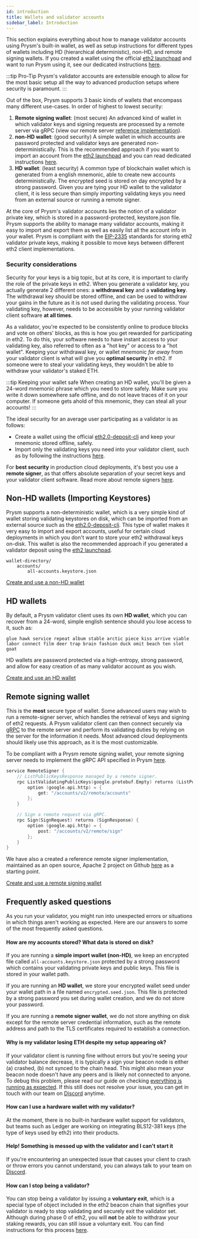 ```yaml
---
id: introduction
title: Wallets and validator accounts
sidebar_label: Introduction
---
```


This section explains everything about how to manage validator accounts using Prysm's built-in wallet, as well as setup instructions for different types of wallets including HD (hierarchical deterministic), non-HD, and remote signing wallets. If you created a wallet using the official [eth2 launchpad](https://launchpad.ethereum.org/) and want to run Prysm using it, see our dedicated instructions [here](/docs/mainnet/joining-eth2).

:::tip Pro-Tip
Prysm's validator accounts are extensible enough to allow for the most basic setup all the way to advanced production setups where security is paramount.
:::

Out of the box, Prysm supports 3 basic kinds of wallets that encompass many different use-cases. In order of highest to lowest security:

1. **Remote signing wallet**: (most secure) An advanced kind of wallet in which validator keys and signing requests are processed by a remote server via gRPC (view our remote server [reference implementation](https://github.com/prysmaticlabs/remote-signer)).
2. **non-HD wallet**: (good security) A simple wallet in which accounts are password protected and validator keys are generated non-deterministically. This is the recommended approach if you want to import an account from the [eth2 launchpad](https://launchpad.ethereum.org/) and you can read dedicated instructions [here](/docs/wallet/nondeterministic).
3. **HD wallet**: (least security) A common type of blockchain wallet which is generated from a english mnemonic, able to create new accounts deterministically. The encrypted seed is stored on day encrypted by a strong password. Given you are tying your HD wallet to the validator client, it is less secure than simply importing validating keys you need from an external source or running a remote signer. 

At the core of Prysm's validator accounts lies the notion of a validator private key, which is stored in a password-protected, keystore.json file. Prysm supports the ability to manage many validator accounts, making it easy to import and export them as well as easily list all the account info in your wallet. Prysm is compliant with the [EIP-2335](https://eips.ethereum.org/EIPS/eip-2335) standards for storing eth2 validator private keys, making it possible to move keys between different eth2 client implementations.

### Security considerations

Security for your keys is a big topic, but at its core, it is important to clarify the role of the private keys in eth2. When you generate a validator key, you actually generate 2 different ones: a **withdrawal key** and a **validating key**. The withdrawal key should be stored offline, and can be used to withdraw your gains in the future as it is not used during the validating process. Your validating key, however, needs to be accessible by your running validator client software **at all times**.

As a validator, you're expected to be consistently online to produce blocks and vote on others' blocks, as this is how you get rewarded for participating in eth2. To do this, your software needs to have instant access to your validating key, also referred to often as a "hot key" or access to a "hot wallet". Keeping your withdrawal key, or wallet mnemonic _far away_ from your validator client is what will give you **optimal security** in eth2. If someone were to steal your validating keys, they wouldn't be able to withdraw your validator's staked ETH.

:::tip Keeping your wallet safe
When creating an HD wallet, you'll be given a 24-word mnemonic phrase which you need to store safely. Make sure you write it down somewhere safe offline, and do not leave traces of it on your computer. If someone gets ahold of this mnemonic, they can steal all your accounts!
:::

The ideal security for an average user participating as a validator is as follows:

- Create a wallet using the official [eth2.0-deposit-cli](https://github.com/ethereum/eth2.0-deposit-cli) and keep your mnemonic stored offline, safely.
- Import only the validating keys you need into your validator client, such as by following the instructions [here](/docs/mainnet/joining-eth2).

For **best security** in production cloud deployments, it's best you use a **remote signer**, as that offers absolute separation of your secret keys and your validator client software. Read more about remote signers [here](/docs/wallet/remote).

## Non-HD wallets (Importing Keystores)

Prysm supports a non-deterministic wallet, which is a very simple kind of wallet storing validating keystores on disk, which can be imported from an external source such as the [eth2.0-deposit-cli](https://github.com/ethereum/eth2.0-deposit-cli). This type of wallet makes it very easy to import and export accounts, useful for certain cloud deployments in which you don't want to store your eth2 withdrawal keys on-disk. This wallet is also the recommended approach if you generated a validator deposit using the [eth2 launchpad](https://launchpad.ethereum.org/).

```text
wallet-directory/
    accounts/
        all-accounts.keystore.json
```

[Create and use a non-HD wallet](https://docs.prylabs.network/docs/wallet/nondeterministic)

## HD wallets

By default, a Prysm validator client uses its own **HD wallet**, which you can recover from a 24-word, simple english sentence should you lose access to it, such as:

```text
glue hawk service repeat album stable arctic piece kiss arrive viable labor connect film deer trap brain fashion duck omit beach ten slot goat
```

HD wallets are password protected via a high-entropy, strong password, and allow for easy creation of as many validator account as you wish.

[Create and use an HD wallet](https://docs.prylabs.network/docs/wallet/deterministic)

## Remote signing wallet

This is the **most** secure type of wallet. Some advanced users may wish to run a remote-signer server, which handles the retrieval of keys and signing of eth2 requests. A Prysm validator client can then connect securely via [gRPC](https://grpc.io) to the remote server and perform its validating duties by relying on the server for the information it needs. Most advanced cloud deployments should likely use this approach, as it is the most customizable.

To be compliant with a Prysm remote signing wallet, your remote signing server needs to implement the gRPC API specified in Prysm [here](https://github.com/prysmaticlabs/prysm/blob/7fff4ec41165e6581dda352b362d77fc6ca2710d/proto/validator/accounts/v2/keymanager.proto#L12).

```go
service RemoteSigner {
    // ListPublicKeysResponse managed by a remote signer.
    rpc ListValidatingPublicKeys(google.protobuf.Empty) returns (ListPublicKeysResponse) {
        option (google.api.http) = {
            get: "/accounts/v2/remote/accounts"
        };
    }

    // Sign a remote request via gRPC.
    rpc Sign(SignRequest) returns (SignResponse) {
        option (google.api.http) = {
            post: "/accounts/v2/remote/sign"
        };
    }
}
```

We have also a created a reference remote signer implementation, maintained as an open source, Apache 2 project on Github [here](https://github.com/prysmaticlabs/remote-signer) as a starting point.

[Create and use a remote signing wallet](https://docs.prylabs.network/docs/wallet/remote)

## Frequently asked questions

As you run your validator, you might run into unexpected errors or situations in which things aren't working as expected. Here are our answers to some of the most frequently asked questions.

#### How are my accounts stored? What data is stored on disk?

If you are running a **simple import wallet (non-HD)**, we keep an encrypted file called `all-accounts.keystore.json` protected by a strong password which contains your validating private keys and public keys. This file is stored in your wallet path.

If you are running an **HD wallet**, we store your encrypted wallet seed under your wallet path in a file named `encrypted.seed.json`. This file is protected by a strong password you set during wallet creation, and we do not store your password.

If you are running a **remote signer wallet**, we do not store anything on disk except for the remote server credential information, such as the remote address and path to the TLS certificates required to establish a connection.

#### Why is my validator losing ETH despite my setup appearing ok?

If your validator client is running fine without errors but you're seeing your validator balance decrease, it is typically a sign your beacon node is either (a) crashed, (b) not synced to the chain head. This might also mean your beacon node doesn't have any peers and is likely not connected to anyone. To debug this problem, please read our guide on checking [everything is running as expected](/docs/prysm-usage/is-everything-fine). If this still does not resolve your issue, you can get in touch with our team on [Discord](https://discord.gg/hmq4y2P) anytime.

#### How can I use a hardware wallet with my validator?

At the moment, there is no built-in hardware wallet support for validators, but teams such as Ledger are working on integrating BLS12-381 keys (the type of keys used by eth2) into their products.

#### Help! Something is messed up with the validator and I can't start it

If you're encountering an unexpected issue that causes your client to crash or throw errors you cannot understand, you can always talk to your team on [Discord](https://discord.gg/hmq4y2P).

#### How can I stop being a validator?

You can stop being a validator by issuing a **voluntary exit**, which is a special type of object included in the eth2 beacon chain that signifies your validator is ready to stop validating and securely exit the validator set. Although during phase 0 of eth2, you will **not** be able to withdraw your staking rewards, you can still issue a voluntary exit. You can find instructions for this process [here](/docs/wallet/exiting-a-validator).
